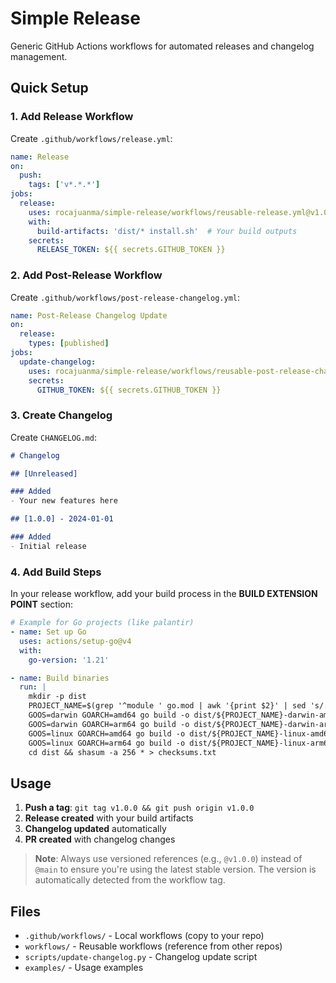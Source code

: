 # Simple Release

Generic GitHub Actions workflows for automated releases and changelog management.

## Quick Setup

### 1. Add Release Workflow

Create `.github/workflows/release.yml`:

```yaml
name: Release
on:
  push:
    tags: ['v*.*.*']
jobs:
  release:
    uses: rocajuanma/simple-release/workflows/reusable-release.yml@v1.0.0
    with:
      build-artifacts: 'dist/* install.sh'  # Your build outputs
    secrets:
      RELEASE_TOKEN: ${{ secrets.GITHUB_TOKEN }}
```

### 2. Add Post-Release Workflow

Create `.github/workflows/post-release-changelog.yml`:

```yaml
name: Post-Release Changelog Update
on:
  release:
    types: [published]
jobs:
  update-changelog:
    uses: rocajuanma/simple-release/workflows/reusable-post-release-changelog.yml@v1.0.0
    secrets:
      GITHUB_TOKEN: ${{ secrets.GITHUB_TOKEN }}
```

### 3. Create Changelog

Create `CHANGELOG.md`:

```markdown
# Changelog

## [Unreleased]

### Added
- Your new features here

## [1.0.0] - 2024-01-01

### Added
- Initial release
```

### 4. Add Build Steps

In your release workflow, add your build process in the **BUILD EXTENSION POINT** section:

```yaml
# Example for Go projects (like palantir)
- name: Set up Go
  uses: actions/setup-go@v4
  with:
    go-version: '1.21'

- name: Build binaries
  run: |
    mkdir -p dist
    PROJECT_NAME=$(grep '^module ' go.mod | awk '{print $2}' | sed 's/.*\///')
    GOOS=darwin GOARCH=amd64 go build -o dist/${PROJECT_NAME}-darwin-amd64 ./cmd/terminal
    GOOS=darwin GOARCH=arm64 go build -o dist/${PROJECT_NAME}-darwin-arm64 ./cmd/terminal
    GOOS=linux GOARCH=amd64 go build -o dist/${PROJECT_NAME}-linux-amd64 ./cmd/terminal
    GOOS=linux GOARCH=arm64 go build -o dist/${PROJECT_NAME}-linux-arm64 ./cmd/terminal
    cd dist && shasum -a 256 * > checksums.txt
```

## Usage

1. **Push a tag**: `git tag v1.0.0 && git push origin v1.0.0`
2. **Release created** with your build artifacts
3. **Changelog updated** automatically
4. **PR created** with changelog changes

> **Note**: Always use versioned references (e.g., `@v1.0.0`) instead of `@main` to ensure you're using the latest stable version. The version is automatically detected from the workflow tag.


## Files

- `.github/workflows/` - Local workflows (copy to your repo)
- `workflows/` - Reusable workflows (reference from other repos)
- `scripts/update-changelog.py` - Changelog update script
- `examples/` - Usage examples